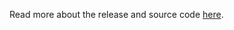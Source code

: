 Read more about the release and source code [here](https://chrisrisner.com/Open-Sourcing-Azure-Storage-Explorer-for-Mobile).
